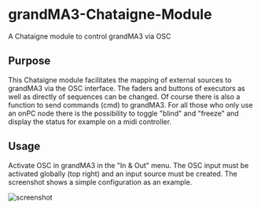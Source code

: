 # grandMA3-Chataigne-Module

A Chataigne module to control grandMA3 via OSC

## Purpose

This Chataigne module facilitates the mapping of external sources to grandMA3 via the OSC interface. The faders and buttons of executors as well as directly of sequences can be changed. Of course there is also a function to send commands (cmd) to grandMA3. For all those who only use an onPC node there is the possibility to toggle "blind" and "freeze" and display the status for example on a midi controller.

## Usage

Activate OSC in grandMA3 in the "In & Out" menu. The OSC input must be activated globally (top right) and an input source must be created. The screenshot shows a simple configuration as an example.

![screenshot](https://github.com/yastefan/grandMA3-Chataigne-Module/blob/main/screenshot.jpg)
